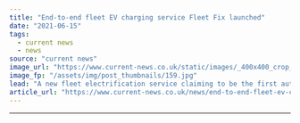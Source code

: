 ```yaml
---
title: "End-to-end fleet EV charging service Fleet Fix launched"
date: "2021-06-15"
tags: 
  - current news
  - news
source: "current news"
image_url: "https://www.current-news.co.uk/static/images/_400x400_crop_center-center/Fleet-Fix-ev-charging-platform-higher-quality-image-Ground-Control.jpg"
image_fp: "/assets/img/post_thumbnails/159.jpg"
lead: "​A new fleet electrification service claiming to be the first automated service to supply, install and manage the entire electric vehicle (EV) charger process has launched."
article_url: "https://www.current-news.co.uk/news/end-to-end-fleet-ev-charging-service-fleet-fix-launched?utm_source=rss-feeds&utm_medium=rss&utm_campaign=rss"
---
```


---

